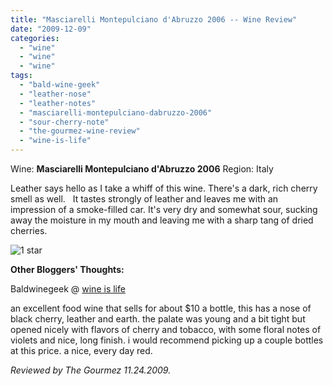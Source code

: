 ```yaml
---
title: "Masciarelli Montepulciano d'Abruzzo 2006 -- Wine Review"
date: "2009-12-09"
categories:
  - "wine"
  - "wine"
  - "wine"
tags:
  - "bald-wine-geek"
  - "leather-nose"
  - "leather-notes"
  - "masciarelli-montepulciano-dabruzzo-2006"
  - "sour-cherry-note"
  - "the-gourmez-wine-review"
  - "wine-is-life"
---
```


Wine: **Masciarelli Montepulciano d'Abruzzo 2006** Region: Italy

Leather says hello as I take a whiff of this wine. There's a dark, rich cherry smell as well.   It tastes strongly of leather and leaves me with an impression of a smoke-filled car. It's very dry and somewhat sour, sucking away the moisture in my mouth and leaving me with a sharp tang of dried cherries.




<div class="caption">

![1 star](http://www.rebeccagomezfarrell.com/wp-content/uploads/2009/04/rating_olive1.gif "rating_olive1")</div>
 **Other Bloggers' Thoughts:**

Baldwinegeek @ [wine is life](http://baldwinegeek.blogspot.com/2009/07/masciarelli-montepulciano-dabruzzo-2006.html)

an excellent food wine that sells for about $10 a bottle, this has a nose of black cherry, leather and earth. the palate was young and a bit tight but opened nicely with flavors of cherry and tobacco, with some floral notes of violets and nice, long finish. i would recommend picking up a couple bottles at this price. a nice, every day red.

_Reviewed by The Gourmez 11.24.2009._
